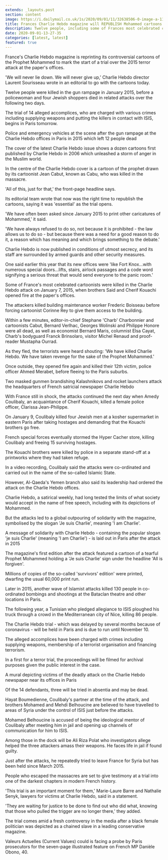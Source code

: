 ```yaml
---
extends: _layouts.post
section: content
image: https://i.dailymail.co.uk/1s/2020/09/01/11/32638506-0-image-a-11_1598955865720.jpg 
title: Frances Charlie Hebdo magazine will REPUBLISH Mohammed cartoons for start of terror trial 
description: Twelve people, including some of Frances most celebrated cartoonists, were killed on January 7, 2015, when brothers Said and Cherif Kouachi went on a gun rampage at the papers offices in Paris. 
date: 2020-09-01-13-27-35 
categories: [latest, latest] 
featured: true 
--- 
```

France's Charlie Hebdo magazine is reprinting its controversial cartoons of the Prophet Mohammed to mark the start of a trial over the 2015 terror attack at the paper's offices.  

'We will never lie down. We will never give up,' Charlie Hebdo director Laurent Sourisseau wrote in an editorial to go with the cartoons today. 

Twelve people were killed in the gun rampage in January 2015, before a policewoman and four Jewish shoppers died in related attacks over the following two days.  

The trial of 14 alleged accomplices, who are charged with various crimes including supplying weapons and putting the killers in contact with ISIS, begins in Paris tomorrow.   

Police and emergency vehicles at the scene after the gun rampage at the Charlie Hebdo offices in Paris in 2015 which left 12 people dead  

The cover of the latest Charlie Hebdo issue shows a dozen cartoons first published by Charlie Hebdo in 2006 which unleashed a storm of anger in the Muslim world. 

In the centre of the Charlie Hebdo cover is a cartoon of the prophet drawn by its cartoonist Jean Cabut, known as Cabu, who was killed in the massacre.

'All of this, just for that,' the front-page headline says.

Its editorial team wrote that now was the right time to republish the cartoons, saying it was 'essential' as the trial opens.

'We have often been asked since January 2015 to print other caricatures of Mohammed,' it said.

'We have always refused to do so, not because it is prohibited - the law allows us to do so - but because there was a need for a good reason to do it, a reason which has meaning and which brings something to the debate.' 

Charlie Hebdo is now published in conditions of utmost secrecy, and its staff are surrounded by armed guards and other security measures.

One said earlier this year that its new offices were 'like Fort Knox...with numerous special doors...lifts, stairs, airlock passages and a code word signifying a serious threat that would send everyone to the panic room.'

Some of France's most celebrated cartoonists were killed in the Charlie Hebdo attack on January 7, 2015, when brothers Said and Cherif Kouachi opened fire at the paper's offices. 

The attackers killed building maintenance worker Frederic Boisseau before forcing cartoonist Corinne Rey to give them access to the building. 

Within a few minutes, editor-in-chief Stephane 'Charb' Charbonnier and cartoonists Cabut, Bernard Verlhac, Georges Wolinski and Philippe Honore were all dead, as well as economist Bernard Maris, columnist Elsa Cayat, Charb's bodyguard Franck Brinsolaro, visitor Michel Renaud and proof-reader Mustapha Ourrad.  

As they fled, the terrorists were heard shouting: 'We have killed Charlie Hebdo. We have taken revenge for the sake of the Prophet Mohammed.'

Once outside, they opened fire again and killed their 12th victim, police officer Ahmed Merabet, before fleeing to the Paris suburbs.  

Two masked gunmen brandishing Kalashnikovs and rocket launchers attack the headquarters of French satricial newspaper Charlie Hebdo

With France still in shock, the attacks continued the next day when Amedy Coulibaly, an acquaintance of Cherif Kouachi, killed a female police officer, Clarissa Jean-Philippe.  

On January 9, Coulibaly killed four Jewish men at a kosher supermarket in eastern Paris after taking hostages and demanding that the Kouachi brothers go free. 

French special forces eventually stormed the Hyper Cacher store, killing Coulibaly and freeing 15 surviving hostages. 

The Kouachi brothers were killed by police in a separate stand-off at a printworks where they had taken refuge.  

In a video recording, Coulibaly said the attacks were co-ordinated and carried out in the name of the so-called Islamic State. 

However, Al-Qaeda's Yemen branch also said its leadership had ordered the attack on the Charlie Hebdo offices. 

Charlie Hebdo, a satirical weekly, had long tested the limits of what society would accept in the name of free speech, including with its depictions of Mohammed. 

But the attacks led to a global outpouring of solidarity with the magazine, symbolised by the slogan 'Je suis Charlie', meaning 'I am Charlie'. 

A message of solidarity with Charlie Hebdo - containing the popular slogan 'je suis Charlie' (meaning 'I am Charlie') - is laid out in Paris after the attack in 2015 

The magazine's first edition after the attack featured a cartoon of a tearful Prophet Mohammed holding a 'Je suis Charlie' sign under the headline 'All is forgiven'. 

Millions of copies of the so-called 'survivors' edition' were printed, dwarfing the usual 60,000 print run. 

Later in 2015, another wave of Islamist attacks killed 130 people in co-ordinated bombings and shootings at the Bataclan theatre and other locations in Paris. 

The following year, a Tunisian who pledged allegiance to ISIS ploughed his truck through a crowd in the Mediterranean city of Nice, killing 86 people.   

The Charlie Hebdo trial - which was delayed by several months because of coronavirus - will be held in Paris and is due to run until November 10. 

The alleged accomplices have been charged with crimes including supplying weapons, membership of a terrorist organisation and financing terrorism. 

In a first for a terror trial, the proceedings will be filmed for archival purposes given the public interest in the case.  

A mural depicting victims of the deadly attack on the Charlie Hebdo newspaper near its offices in Paris

Of the 14 defendants, three will be tried in absentia and may be dead. 

Hayat Boumedienne, Coulibaly's partner at the time of the attack, and brothers Mohamed and Mehdi Belhoucine are believed to have travelled to areas of Syria under the control of ISIS just before the attacks.

Mohamed Belhoucine is accused of being the ideological mentor of Coulibaly after meeting him in jail and opening up channels of communication for him to ISIS. 

Among those in the dock will be Ali Riza Polat who investigators allege helped the three attackers amass their weapons. He faces life in jail if found guilty.  

Just after the attacks, he repeatedly tried to leave France for Syria but has been held since March 2015. 

People who escaped the massacres are set to give testimony at a trial into one of the darkest chapters in modern French history.

'This trial is an important moment for them,' Marie-Laure Barre and Nathalie Senyk, lawyers for victims at Charlie Hebdo, said in a statement.

'They are waiting for justice to be done to find out who did what, knowing that those who pulled the trigger are no longer there,' they added.

The trial comes amid a fresh controversy in the media after a black female politician was depicted as a chained slave in a leading conservative magazine.

Valeurs Actuelles (Current Values) could is facing a probe by Paris prosecutors for the seven-page illustrated feature on French MP Danièle Obono, 40. 

